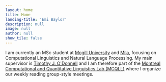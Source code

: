 ```yaml
---
layout: home
title: Home
landing-title: 'Emi Baylor'
description: null
image: null
author: null
show_tile: false
---
```


I am currently an MSc student at [Mcgill University](https://www.mcgill.ca/) and [Mila](https://mila.quebec/), focusing on Computational Linguistics and Natural Language Processing. My main supervisor is [Timothy J. O'Donnell](http://people.linguistics.mcgill.ca/~timothy.odonnell/) and I am therefore part of the [Montreal Computational and Quantitative Linguistics Lab (MCQLL)](https://mcqll.org/) where I organize our weekly reading group-style meetings.
